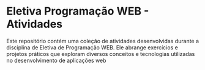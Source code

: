 # Eletiva Programação WEB - Atividades

Este repositório contém uma coleção de atividades desenvolvidas durante a disciplina de Eletiva de Programação WEB. Ele abrange exercícios e projetos práticos que exploram diversos conceitos e tecnologias utilizadas no desenvolvimento de aplicações web
